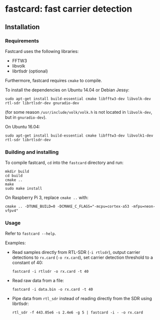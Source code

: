 # fastcard: fast carrier detection
## Installation
### Requirements

Fastcard uses the following libraries:

 - FFTW3
 - libvolk
 - librtlsdr (optional)

Furthermore, fastcard requires `cmake` to compile.

To install the dependencies on Ubuntu 14.04 or Debian Jessy:

    sudo apt-get install build-essential cmake libfftw3-dev libvolk-dev rtl-sdr librtlsdr-dev gnuradio-dev
    
(for some reason `/usr/include/volk/volk.h` is not located in `libvolk-dev`, but in `gnuradio-dev`).
    
On Ubuntu 16.04:

    sudo apt-get install build-essential cmake libfftw3-dev libvolk1-dev rtl-sdr librtlsdr-dev 


### Building and installing
To compile fastcard, `cd` into the `fastcard` directory and run:

    mkdir build
    cd build
    cmake ..
    make
    sudo make install
    
On Raspberry Pi 3, replace `cmake ..` with:

    cmake .. -DTUNE_BUILD=0 -DCMAKE_C_FLAGS="-mcpu=cortex-a53 -mfpu=neon-vfpv4"


### Usage
Refer to `fastcard --help`.

Examples:
 - Read samples directly from RTL-SDR (`-i rtlsdr`), output carrier detections to `rx.card` (`-o rx.card`), set carrier detection threshold to a constant of 40:

       fastcard -i rtlsdr -o rx.card -t 40

 - Read raw data from a file:

       fastcard -i data.bin -o rx.card -t 40

 - Pipe data from `rtl_sdr` instead of reading directly from the SDR using librtlsdr:

       rtl_sdr -f 443.05e6 -s 2.4e6 -g 5 | fastcard -i - -o rx.card
